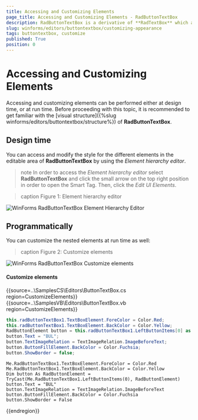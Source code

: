 ```yaml
---
title: Accessing and Customizing Elements
page_title: Accessing and Customizing Elements - RadButtonTextBox
description: RadButtonTextBox is a derivative of **RadTextBox** which allows you to embed easily button elements on the left or right side of the text box.
slug: winforms/editors/buttontextbox/customizing-appearance
tags: buttontextbox, customize
published: True
position: 0
---
```


# Accessing and Customizing Elements
 
Accessing and customizing elements can be performed either at design time, or at run time. Before proceeding with this topic, it is recommended to get familiar with the [visual structure]({%slug winforms/editors/buttontextbox/structure%}) of **RadButtonTextBox**.
      

## Design time

You can access and modify the style for the different elements in the editable area of **RadButtonTextBox** by using the *Element hierarchy editor*.

>note In order to access the *Element hierarchy editor* select **RadButtonTextBox** and click the small arrow on the top right position in order to open the Smart Tag. Then, click the *Edit UI Elements*.


>caption Figure 1: Element hierarchy editor

![WinForms RadButtonTextBox Element Hierarchy Editor](images/editors-buttontextbox-customizing-elements001.png)

## Programmatically

You can customize the nested elements at run time as well:

>caption Figure 2: Customize elements

![WinForms RadButtonTextBox Customize elements](images/editors-buttontextbox-customizing-elements002.png)

#### Customize elements 

{{source=..\SamplesCS\Editors\ButtonTextBox.cs region=CustomizeElements}} 
{{source=..\SamplesVB\Editors\ButtonTextBox.vb region=CustomizeElements}} 

````C#
this.radButtonTextBox1.TextBoxElement.ForeColor = Color.Red;
this.radButtonTextBox1.TextBoxElement.BackColor = Color.Yellow;
RadButtonElement button = this.radButtonTextBox1.LeftButtonItems[0] as RadButtonElement;
button.Text = "BUL";
button.TextImageRelation = TextImageRelation.ImageBeforeText;
button.ButtonFillElement.BackColor = Color.Fuchsia;
button.ShowBorder = false;

````
````VB.NET
Me.RadButtonTextBox1.TextBoxElement.ForeColor = Color.Red
Me.RadButtonTextBox1.TextBoxElement.BackColor = Color.Yellow
Dim button As RadButtonElement = TryCast(Me.RadButtonTextBox1.LeftButtonItems(0), RadButtonElement)
button.Text = "BUL"
button.TextImageRelation = TextImageRelation.ImageBeforeText
button.ButtonFillElement.BackColor = Color.Fuchsia
button.ShowBorder = False

````

{{endregion}} 

